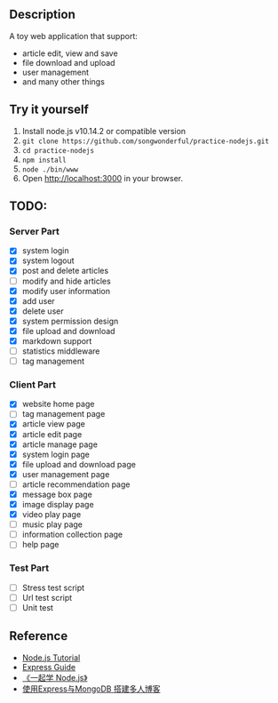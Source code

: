 ## Description
A toy web application that support:
+ article edit, view and save
+ file download and upload
+ user management
+ and many other things

## Try it yourself
1. Install node.js v10.14.2 or compatible version
2. `git clone https://github.com/songwonderful/practice-nodejs.git`
3. `cd practice-nodejs`
4. `npm install`
5. `node ./bin/www`
6. Open [http://localhost:3000](http://localhost:3000) in your browser.

## TODO:
### Server Part
- [x] system login
- [x] system logout
- [x] post and delete articles
- [ ] modify and hide articles
- [x] modify user information
- [x] add user
- [x] delete user
- [x] system permission design
- [x] file upload and download
- [x] markdown support
- [ ] statistics middleware
- [ ] tag management

### Client Part
- [x] website home page
- [ ] tag management page
- [x] article view page
- [x] article edit page
- [x] article manage page
- [x] system login page
- [x] file upload and download page
- [x] user management page
- [ ] article recommendation page
- [x] message box page
- [x] image display page
- [x] video play page
- [ ] music play page
- [ ] information collection page
- [ ] help page

### Test Part
- [ ] Stress test script
- [ ] Url test script
- [ ] Unit test

## Reference
+ [Node.js Tutorial](https://www.tutorialspoint.com/nodejs)
+ [Express Guide](https://expressjs.com/en/guide/routing.html)
+ [《一起学 Node.js》](https://github.com/nswbmw/N-blog)
+ [ 使用Express与MongoDB 搭建多人博客](http://wiki.jikexueyuan.com/project/express-mongodb-setup-blog/simple-blog.html)